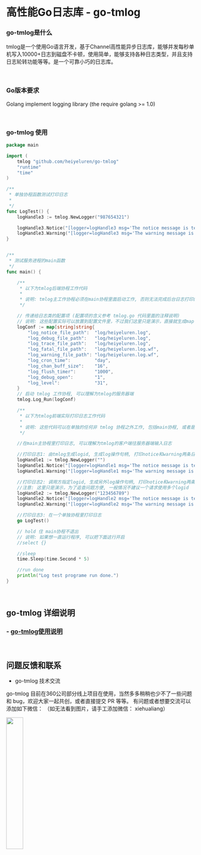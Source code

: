 # 高性能Go日志库 - go-tmlog


### go-tmlog是什么
tmlog是一个使用Go语言开发，基于Channel高性能异步日志库，能够并发每秒单机写入10000+日志到磁盘不卡顿，使用简单，能够支持各种日志类型，并且支持日志轮转功能等等。是一个可靠小巧的日志库。

<br />

### Go版本要求
Golang implement logging library (the require golang >= 1.0)

<br />

### go-tmlog 使用

```go
package main

import (
    tmlog "github.com/heiyeluren/go-tmlog"
    "runtime"
    "time"
)

/**
 * 单独协程函数测试打印日志
 *
 */
func LogTest() {
    logHandle3 := tmlog.NewLogger("987654321")

    logHandle3.Notice("[logger=logHandle3 msg='The notice message is test']")
    logHandle3.Warning("[logger=logHandle3 msg='The warning message is test']")
}


/**
 * 测试服务进程的main函数
 */
func main() {

    /**
     * 以下为tmlog后端协程工作代码
     *
     * 说明: tmlog主工作协程必须在main协程里面启动工作, 否则无法完成后台日志打印的工作
     */

    // 传递给日志类的配置项 (配置项的含义参考 tmlog.go 代码里面的注释说明)
    // 说明: 这些配置实际可以放置到配置文件里，不过我们这里只是演示，直接就生成map了
    logConf := map[string]string{
        "log_notice_file_path":  "log/heiyeluren.log",
        "log_debug_file_path":   "log/heiyeluren.log",
        "log_trace_file_path":   "log/heiyeluren.log",
        "log_fatal_file_path":   "log/heiyeluren.log.wf",
        "log_warning_file_path": "log/heiyeluren.log.wf",
        "log_cron_time":         "day",
        "log_chan_buff_size":    "16",
        "log_flush_timer":       "1000",
        "log_debug_open":        "1",
        "log_level":             "31",
    }
    // 启动 tmlog 工作协程, 可以理解为tmlog的服务器端
    tmlog.Log_Run(logConf)

    /**
     * 以下为tmlog前端实际打印日志工作代码
     *
     * 说明: 这些代码可以在单独的任何非 tmlog 协程之外工作, 包括main协程, 或者是某些业务处理协程
     */

    //在main主协程里打印日志, 可以理解为tmlog的客户端往服务器端输入日志

    //打印日志1: 由tmlog生成logid, 生成log操作句柄, 打印notice和warning两条日志
    logHandle1 := tmlog.NewLogger("")
    logHandle1.Notice("[logger=logHandle1 msg='The notice message is test']")
    logHandle1.Warning("[logger=logHandle1 msg='The warning message is test']")

    //打印日志2: 调用方指定logid, 生成另外log操作句柄, 打印notice和warning两条日志
    //注意: 这里只是演示，为了追查问题方便, 一般情况不建议一个请求使用多个logid
    logHandle2 := tmlog.NewLogger("123456789")
    logHandle2.Notice("[logger=logHandle2 msg='The notice message is test']")
    logHandle2.Warning("[logger=logHandle2 msg='The warning message is test']")

    //打印日志3: 在一个单独协程里打印日志
    go LogTest()

    // hold 住 main协程不退出
    // 说明: 如果想一直运行程序, 可以把下面这行开启
    //select {}

    //sleep
    time.Sleep(time.Second * 5)

    //run done
    println("Log test programe run done.")
}


```

<br />

## go-tmlog 详细说明

### - [go-tmlog使用说明](https://github.com/heiyeluren/go-tmlog/blob/master/docs/tmlog-usage.md)


<br />


## 问题反馈和联系

- go-tmlog 技术交流

go-tmlog 目前在360公司部分线上项目在使用，当然多多稍稍也少不了一些问题和 bug，欢迎大家一起共创，或者直接提交 PR 等等。
有问题或者想要交流可以添加如下微信：
（如无法看到图片，请手工添加微信： xiehualiang）

<img src=https://raw.githubusercontent.com/heiyeluren/XMM/main/docs/img/xmm-wx.png width=30% />




